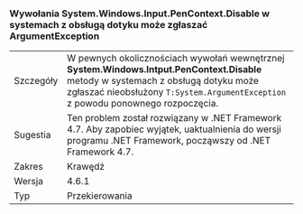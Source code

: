 ### <a name="calls-to-systemwindowsinputpencontextdisable-on-touch-enabled-systems-may-throw-an-argumentexception"></a>Wywołania System.Windows.Input.PenContext.Disable w systemach z obsługą dotyku może zgłaszać ArgumentException

|   |   |
|---|---|
|Szczegóły|W pewnych okolicznościach wywołań wewnętrznej <strong>System.Windows.Intput.PenContext.Disable</strong> metody w systemach z obsługą dotyku może zgłaszać nieobsłużony <code>T:System.ArgumentException</code> z powodu ponownego rozpoczęcia.|
|Sugestia|Ten problem został rozwiązany w .NET Framework 4.7. Aby zapobiec wyjątek, uaktualnienia do wersji programu .NET Framework, począwszy od .NET Framework 4.7.|
|Zakres|Krawędź|
|Wersja|4.6.1|
|Typ|Przekierowania|

